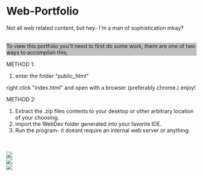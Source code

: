 # Web-Portfolio
Not all web related content, but hey- I'm a man of sophistication mkay?
<br><br>
<p style="background-color:silver;">
To view this portfolio you'll need to first do some work, there are one of two ways to accomplish this;

METHOD 1:
<ol><li>enter the folder "public_html"</li>
</ol>

right click "index.html" and open with a browser (preferably chrome.)
enjoy!

METHOD 2:
1. Extract the .zip files contents to your desktop or other arbitrary location of your choosing.
2. import the WebDev folder generated into your favorite IDE.
3. Run the program- it doesnt require an internal web server or anything.
</p>
<br><br>
<img src="https://github.com/theskidster/Web-Portfolio/blob/master/img_preview_1.PNG">
<br>
<img src="https://github.com/theskidster/Web-Portfolio/blob/master/img_preview_2.PNG">
<br>
<img src="https://github.com/theskidster/Web-Portfolio/blob/master/img_preview_3.PNG">
